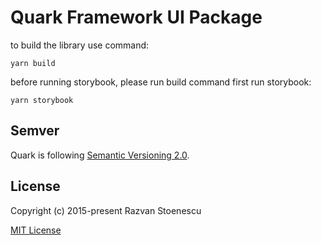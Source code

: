 # Quark Framework UI Package
to build the library use command:

```
yarn build
```

before running storybook, please run build command first
run storybook:

```
yarn storybook
```
## Semver
Quark is following [Semantic Versioning 2.0](https://semver.org/).

## License

Copyright (c) 2015-present Razvan Stoenescu

[MIT License](http://en.wikipedia.org/wiki/MIT_License)
